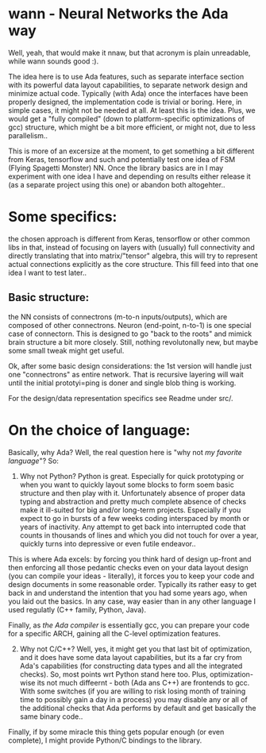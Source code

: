 # wann - Neural Networks the Ada way
Well, yeah, that would make it nnaw, but that acronym is plain unreadable, while wann 
sounds good :).

The idea here is to use Ada features, such as separate interface section with its 
powerful data layout capabilities, to separate network design and minimize actual code. 
Typically (with Ada) once the interfaces have been properly designed, the implementation 
code is trivial or boring. Here, in simple cases, it might not be needed at all. At least 
this is the idea. Plus, we would get a "fully compiled" (down to platform-specific 
optimizations of gcc) structure, which might be a bit more efficient, or might not, due 
to less parallelism..

This is more of an excersize at the moment, to get something a bit different from Keras, 
tensorflow and such and potentially test one idea of FSM (Flying Spagetti Monster) NN. 
Once the library basics are in I may experiment with one idea I have and depending on 
results either release it (as a separate project using this one) or abandon both 
altogehter..

# Some specifics: 
the chosen approach is different from Keras, tensorflow or other common 
libs in that, instead of focusing on layers with (usually) full connectivity and directly 
translating that into matrix/"tensor" algebra, this will try to represent actual 
connections explicitly as the core structure. This fill feed into that one idea I want to 
test later..

## Basic structure: 
the NN consists of connectrons (m-to-n inputs/outputs), which are 
composed of other connectrons. Neuron (end-point, n-to-1) is one special 
case of connectorn. This is designed to go "back to the roots" and mimick brain structure 
a bit more closely. Still, nothing revolutonally new, but maybe some small tweak might 
get useful.

Ok, after some basic design considerations: the 1st version will handle just one 
"connectrons" as entire network. That is recursive layering will wait until the initial 
prototyi=ping is doner and single blob thing is working.

For the design/data representation specifics see Readme under src/.

# On the choice of language:
Basically, why Ada? Well, the real question here is "why not *my favorite language*"?
So:

1. Why not Python?
Python is great. Especially for quick prototyping or when you want to quickly layout some 
blocks to form soem basic structure and then play with it. Unfortunately absence of 
proper data typing and abstraction and pretty much complete absence of checks make it 
ill-suited for big and/or long-term projects. Especially if you expect to go in bursts of 
a few weeks coding interspaced by month or years of inactivity. Any attempt to get back 
into interrupted code that counts in thousands of lines and which you did not touch for 
over a year, quickly turns into depressive or even futile endeavor.. 

This is where Ada excels: by forcing you think hard of design up-front and then enforcing 
all those pedantic checks even on your data layout design (you can compile your ideas - 
literally), it forces you to keep your code and design documents in some reasonable 
order. Typically its rather easy to get back in and understand the intention that you had 
some years ago, when you laid out the basics. In any case, way easier than in any other 
language I used regulatly (C++ family, Python, Java).

Finally, as *the Ada compiler* is essentially gcc, you can prepare your code for a 
specific ARCH, gaining all the C-level optimization features.

2. Why not C/C++?
Well, yes, it might get you that last bit of optimization, and it does have some data 
layout capabilities, but its a far cry from Ada's capabilities (for constructing data 
types and all the integrated checks). So, most points wrt Python stand here too. Plus, 
optimization-wise its not much diffeernt - both (Ada ans C++) are frontends to gcc. With 
some switches (if you are willing to risk losing month of training time to possibly gain 
a day in a process) you may disable any or all of the additional checks that Ada performs 
by default and get basically the same binary code..


Finally, if by some miracle this thing gets popular enough (or even complete), I might 
provide Python/C bindings to the library.
